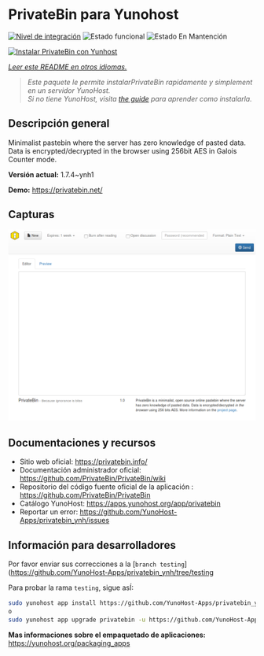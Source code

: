 <!--
Este archivo README esta generado automaticamente<https://github.com/YunoHost/apps/tree/master/tools/readme_generator>
No se debe editar a mano.
-->

# PrivateBin para Yunohost

[![Nivel de integración](https://dash.yunohost.org/integration/privatebin.svg)](https://ci-apps.yunohost.org/ci/apps/privatebin/) ![Estado funcional](https://ci-apps.yunohost.org/ci/badges/privatebin.status.svg) ![Estado En Mantención](https://ci-apps.yunohost.org/ci/badges/privatebin.maintain.svg)

[![Instalar PrivateBin con Yunhost](https://install-app.yunohost.org/install-with-yunohost.svg)](https://install-app.yunohost.org/?app=privatebin)

*[Leer este README en otros idiomas.](./ALL_README.md)*

> *Este paquete le permite instalarPrivateBin rapidamente y simplement en un servidor YunoHost.*  
> *Si no tiene YunoHost, visita [the guide](https://yunohost.org/install) para aprender como instalarla.*

## Descripción general

Minimalist pastebin where the server has zero knowledge of pasted data. Data is encrypted/decrypted in the browser using 256bit AES in Galois Counter mode.


**Versión actual:** 1.7.4~ynh1

**Demo:** <https://privatebin.net/>

## Capturas

![Captura de PrivateBin](./doc/screenshots/bootstrap.png)

## Documentaciones y recursos

- Sitio web oficial: <https://privatebin.info/>
- Documentación administrador oficial: <https://github.com/PrivateBin/PrivateBin/wiki>
- Repositorio del código fuente oficial de la aplicación : <https://github.com/PrivateBin/PrivateBin>
- Catálogo YunoHost: <https://apps.yunohost.org/app/privatebin>
- Reportar un error: <https://github.com/YunoHost-Apps/privatebin_ynh/issues>

## Información para desarrolladores

Por favor enviar sus correcciones a la [`branch testing`](https://github.com/YunoHost-Apps/privatebin_ynh/tree/testing

Para probar la rama `testing`, sigue asÍ:

```bash
sudo yunohost app install https://github.com/YunoHost-Apps/privatebin_ynh/tree/testing --debug
o
sudo yunohost app upgrade privatebin -u https://github.com/YunoHost-Apps/privatebin_ynh/tree/testing --debug
```

**Mas informaciones sobre el empaquetado de aplicaciones:** <https://yunohost.org/packaging_apps>
